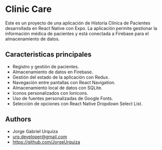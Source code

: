 
# Clinic Care 

Este es un proyecto de una aplicación de Historia Clínica de Pacientes desarrollada en React Native con Expo. La aplicación permite gestionar la información médica de pacientes y está conectada a Firebase para el almacenamiento de datos.



## Caracteristicas principales

 - Registro y gestión de pacientes.
 - Almacenamiento de datos en Firebase.
 - Gestión del estado de la aplicación con Redux.
 - Navegación entre pantallas con React Navigation.
 - Almacenamiento local de datos con SQLite.
 - Iconos personalizados con Ionicons.
 - Uso de fuentes personalizadas de Google Fonts.
 - Selección de opciones con React Native Dropdown   Select List.
## Authors

-  Jorge Gabriel Urquiza 
- urq.developer@gmail.com
- https://github.com/JorgeUrquiza

